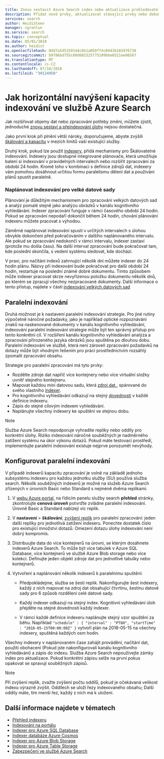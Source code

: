 ```yaml
---
title: Znovu sestavit Azure Search index nebo aktualizace prohledávatelného obsahu | Dokumentace Microsoftu
description: Přidat nové prvky, aktualizovat stávající prvky nebo dokumenty nebo odstranit zastaralé dokumentů v úplné opětovné sestavení nebo částečné přírůstkové indexování na aktualizace indexu Azure Search.
services: search
author: HeidiSteen
manager: cgronlun
ms.service: search
ms.topic: conceptual
ms.date: 05/01/2018
ms.author: heidist
ms.openlocfilehash: 0dd7a5d5159144c6b1a050ff4c0443b181976738
ms.sourcegitcommit: b9786bd755c68d602525f75109bbe6521ee06587
ms.translationtype: MT
ms.contentlocale: cs-CZ
ms.lasthandoff: 07/18/2018
ms.locfileid: "39124950"
---
```

# <a name="how-to-scale-out-indexing-in-azure-search"></a>Jak horizontální navýšení kapacity indexování ve službě Azure Search

Jak rozšiřovat objemy dat nebo zpracování potřeby změní, můžete zjistit, jednoduché [znovu sestaví a přeindexování úlohy](search-howto-reindex.md) nejsou dostatečná. 

Jako první krok při plnění větší nároky, doporučujeme, abyste zvýšili [škálování a kapacitu](search-capacity-planning.md) v mezích limitů vaší existující služby. 

Druhý krok, pokud lze použít [indexery](search-indexer-overview.md), přidá mechanismy pro Škálovatelné indexování. Indexery jsou dostupné integrované plánovače, která umožňuje balení si indexování v pravidelných intervalech nebo rozšířit zpracování za období 24 hodin. Kromě toho v kombinaci s definice zdrojů dat, indexery vám pomohou dosáhnout určitou formu paralelismu dělení dat a používání plánů spustit paralelně.

### <a name="scheduled-indexing-for-large-data-sets"></a>Naplánovat indexování pro velké datové sady

Plánování je důležitým mechanismem pro zpracování velkých datových sad a analýz pomalé stejně jako analýzu obrázků v kanálu kognitivního vyhledávání. Indexer zpracování funguje v rámci časového období 24 hodin. Pokud se zpracování nepodaří dokončit během 24 hodin, chování plánování indexeru můžete pracovat s výhodou. 

Záměrné naplánovat indexování spustí v určitých intervalech s úlohou obvykle dokončení před pokračováním v dalšího naplánovaného intervalu. Ale pokud se zpracování nedokončí v rámci intervalu, indexer zastaví (protože mu došla času). Na další interval zpracování bude pokračovat tam, kde poslední skončila, s vedení systému sledovat, kde dochází. 

V praxi, pro načítání indexů zahrnující několik dní můžete indexer do 24 hodin plánu. Názvy při indexování bude pokračovat pro další období 24 hodin, restartuje na poslední známé dobré dokumentu. Tímto způsobem může indexer pracovat skrze nevyřízenou položku dokumentu několik dnů, po kterém se zpracují všechny nezpracované dokumenty. Další informace o tento přístup, najdete v části [indexování velkých datových sad](search-howto-indexing-azure-blob-storage.md#indexing-large-datasets)

<a name="parallel-indexing"></a>

## <a name="parallel-indexing"></a>Paralelní indexování

Druhá možnost je k nastavení paralelní indexování strategie. Pro jiné rutiny výpočetně náročné požadavky, jako je například optické rozpoznávání znaků na naskenované dokumenty v kanálu kognitivního vyhledávání, indexování paralelní indexování strategie může být ten správný přístup pro tento konkrétní cíl. V rozšíření kanálu kognitivního vyhledávání analýza a zpracování přirozeného jazyka obrázků jsou spuštěna po dlouhou dobu. Paralelní indexování ve službě, která není zároveň zpracování požadavků na dotazy může být vhodným řešením pro práci prostřednictvím rozsáhlý zpomalit zpracování obsahu. 

Strategie pro paralelní zpracování má tyto prvky:

+ Rozdělte zdroje dat napříč více kontejnery nebo více virtuální složky uvnitř stejného kontejneru. 
+ Mapovat každou mini datovou sadu, která [zdroj dat.](https://docs.microsoft.com/rest/api/searchservice/create-data-source), spárované do svého vlastního [indexer](https://docs.microsoft.com/rest/api/searchservice/create-indexer).
+ Pro kognitivního vyhledávání odkazují na stejný [dovednosti](https://docs.microsoft.com/rest/api/searchservice/create-skillset) v každé definice indexeru.
+ Zápis do stejné cílovým indexem vyhledávání. 
+ Naplánujte všechny indexery ke spuštění ve stejnou dobu.

> [!Note]
> Služba Azure Search nepodporuje vyhradíte repliky nebo oddíly pro konkrétní úlohy. Riziko indexování náročné souběžných je nadměrného zatížení systému na úkor výkonu dotazů. Pokud máte testovací prostředí, implementujte paralelní indexování existuje nejprve porozumět nevýhody.

## <a name="configure-parallel-indexing"></a>Konfigurovat paralelní indexování

V případě indexerů kapacitu zpracování je volně na základě jednoho subsystému indexeru pro každou jednotku služby (SU) používá služba search. Několik souběžných indexerů je možné na služeb Azure Search zřízených v úrovních Basic nebo Standard s nejméně dvěma replikami. 

1. V [webu Azure portal](https://portal.azure.com), na řídicím panelu služby search **přehled** stránky, zkontrolujte **cenová úroveň** potvrďte zvládne paralelní indexování. Úrovně Basic a Standard nabízejí víc replik.

2. V **nastavení** > **škálování**, [zvýšení replik](search-capacity-planning.md) pro paralelní zpracování: jeden další repliky pro jednotlivá zatížení indexeru. Ponechte dostatek číslo pro existující množství dotazů. Omezení dotazu úlohy indexování není dobrý kompromis.

3. Distribuujte data do více kontejnerů na úrovni, se kterým dosáhnete indexerů Azure Search. To může být více tabulek v Azure SQL Database, více kontejnerů ve službě Azure Blob storage nebo více kolekcí. Definujte jeden objekt zdroje dat pro jednotlivé tabulky nebo kontejnerů.

4. Vytvoření a naplánování několik indexerů k paralelnímu spuštění:

   + Předpokládejme, služba se šesti replik. Nakonfigurujte šest indexery, každý z nich mapovat na zdroj dat obsahující čtvrtinu, šestinu datové sady pro 6 způsob rozdělení celé datové sady. 

   + Každý indexer odkazují na stejný index. Kognitivní vyhledávání úloh přejděte na stejné dovednosti každý indexer.

   + V rámci každé definice indexeru naplánujte stejný vzor spuštění za běhu. Například `"schedule" : { "interval" : "PT8H", "startTime" : "2018-05-15T00:00:00Z" }` vytvoří plán na 2018-05-15 na všechny indexery, spuštěná každých osm hodin.

Všechny indexery v naplánovaném čase zahájit provádění, načítání dat, použití obohacení (Pokud jste nakonfigurovali kanálu kognitivního vyhledávání) a zápis do indexu. Služba Azure Search nepoužívejte zámky index pro aktualizace. Pokud konkrétní zápisu selže na první pokus opakovat se spravují souběžných zápisů.

> [!Note]
> Při zvýšení replik, zvažte zvýšení počtu oddílů, pokud je očekávaná velikost indexu výrazně zvýšit. Oddílech se uloží řezy indexovaného obsahu; Další oddíly máte, tím menší řez, každý z nich má k uložení.

## <a name="see-also"></a>Další informace najdete v tématech

+ [Přehled indexeru](search-indexer-overview.md)
+ [Indexování na portálu](search-import-data-portal.md)
+ [Indexer pro Azure SQL Database](search-howto-connecting-azure-sql-database-to-azure-search-using-indexers.md)
+ [Indexer databáze Azure Cosmos](search-howto-index-cosmosdb.md)
+ [Indexer pro Azure Blob Storage](search-howto-indexing-azure-blob-storage.md)
+ [Indexer pro Azure Table Storage](search-howto-indexing-azure-tables.md)
+ [Zabezpečení ve službě Azure Search](search-security-overview.md)